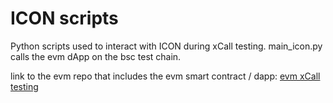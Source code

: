 # ICON scripts
Python scripts used to interact with ICON during xCall testing. main_icon.py calls the evm dApp on the bsc test chain.

link to the evm repo that includes the evm smart contract / dapp:
[evm xCall testing](https://github.com/paulrouge/xcall-testing-evm)